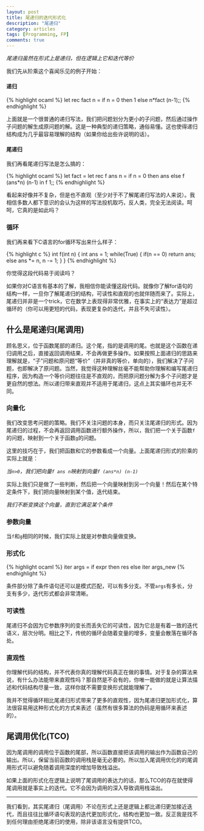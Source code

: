```yaml
---
layout: post
title: 尾递归的迭代形式化
description: "尾递归"
category: articles
tags: [Programming, FP]
comments: true
---
```


*尾递归虽然在形式上是递归，但在逻辑上它和迭代等价*

我们先从阶乘这个喜闻乐见的例子开始：

#### 递归

{% highlight ocaml %}
let rec fact n = 
    if n = 0 then 1
    else n*fact (n-1);;
{% endhighlight %}


上面就是一个很普通的递归写法，我们把问题划分为更小的子问题，然后通过操作子问题的解生成原问题的解。这是一种典型的递归策略，通俗易懂。这也使得递归结构成为几乎最容易理解的结构（如果你给出些许说明的话）。


#### 尾递归

我们再看尾递归写法是怎么搞的：

{% highlight ocaml %}
let fact = 
	let rec f ans n = 
		if n = 0 then ans 
		else f (ans*n) (n-1) 
	in f 1;;
{% endhighlight %}

看起来好像并不复杂，但是也不直观（至少对于不了解尾递归写法的人来说）。我相信多数人都下意识的会认为这样的写法投机取巧，反人类，完全无法阅读。呵呵，它真的是如此吗？


### 循环

我们再来看下C语言的for循环写出来什么样子：

{% highlight c %}
int f(int n) {
    int ans = 1;
    while(True) {
        if(n == 0) return ans;
        else ans *= n, n -= 1;
    }
}
{% endhighlight %}

你觉得这段代码易于阅读吗？

如果你对C语言有基本的了解，我相信你能读懂这段代码。就像你了解for语句的结构一样，一旦你了解尾递归的结构，可读性和直观的也就伴随而来了。实际上，尾递归并非是一个trick，它在数学上表现得非常优雅，在事实上的“表达力”是超过循环的（你可以用更短的代码，表现更复杂的迭代，并且不失可读性）。

## 什么是尾递归(尾调用)

顾名思义，位于函数尾部的递归。这个尾，指的是调用的尾。也就是这个函数在递归调用之后，直接返回调用结果，不会再做更多操作。如果按照上面递归的思路来理解就是，“子”问题和原问题“等价”（并非真的等价，单向的），我们解决了子问题，也即解决了原问题。当然，我觉得这种理解丝毫不能帮助你理解和编写尾递归程序，因为构造一个等价问题往往是不直观的，而把原问题分解为多个子问题才是更自然的想法。所以递归带来直观并不适用于尾递归，这点上其实循环也并无不同。

### 向量化

我们改变思考问题的策略。我们不关注问题的本身，而只关注尾递归的形式。因为尾递归的过程，不会再返回调用函数进行额外操作，所以，我们把一个关于函数`f`的问题，映射到一个关于函数`g`的问题。

这里的技巧在于，我们把函数和它的参数看成一个向量。上面尾递归形式的阶乘的实际上就是：

*当`n>0`，我们把向量`f ans n`映射到向量`f (ans*n) (n-1)`*

实际上我们只是做了一些判断，然后把一个向量映射到另一个向量！然后在某个特定条件下，我们把向量映射到某个值，迭代结束。

*我们不断变换这个向量，直到它满足某个条件*

### 参数向量

当`f`和`g`相同的时候，我们实际上就是对参数向量做变换。

### 形式化

{% highlight ocaml %}
iter args =
    if expr then res
    else iter args_new
{% endhighlight %}

条件部分除了条件语句还可以是模式匹配，可以有多分支。不管`args`有多长，分支有多少，迭代形式都会非常清晰。

### 可读性

尾递归不会因为它参数序列的变长而丢失它的可读性，因为它总是有着一致的迭代语义，层次分明。相比之下，传统的循环会随着变量的增多，变量会散落在循环各处。

### 直观性

你理解代码的结构，并不代表你真的理解代码真正在做的事情。对于复杂的算法来说，有什么办法能带来直观性吗？那自然是不会有的，你唯一能做的就是让算法描述和代码结构尽量一致，这样你就不需要变换形式就能理解了。

我并不觉得循环相比尾递归形式带来了更多的直观性，因为尾递归更加形式化，算法很容易用这种形式化的方式来表述（虽然有很多算法的伪码是用循环来表述的）。

## 尾调用优化(TCO)

因为尾调用的调用位于函数的尾部，所以函数直接把该调用的输出作为函数自己的输出。所以，保留当前函数的调用栈是毫无必要的。所以加入尾调用优化的的尾调用形式可以避免随着调用深度的增加导致栈溢出。

如果上面的形式化在逻辑上说明了尾调用的表达力的话，那么TCO的存在就使得尾调用就是事实上的迭代。它不会因为调用的深入导致调用栈溢出。

- - -

我们看到，其实尾递归（尾调用）不论在形式上还是逻辑上都比递归更加接近迭代，而且往往比循环语句表现的迭代更加形式化，结构也更加一致。反正我是找不到任何理由拒绝尾递归的使用，除非该语言没有提供TCO。
